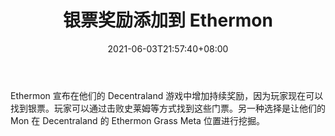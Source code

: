 ﻿---
title: "银票奖励添加到 Ethermon"
date: 2021-06-03T21:57:40+08:00
lastmod: 2021-06-03T16:45:40+08:00
draft: false
authors: ["Dominique"]
description: "Ethermon 宣布在他们的 Decentraland 游戏中增加持续奖励，因为玩家现在可以找到银票。玩家可以通过击败史莱姆等方式找到这些门票。另一种选择是让他们的 Mon 在 Decentraland 的 Ethermon Grass Meta 位置进行挖掘。"
featuredImage: "silver-ticket-rewards-added-to-ethermon.png"
tags: ["Virtual World","虚拟世界","Play to Earn"]
categories: ["news"]
news: ["虚拟世界"]
weight: 
lightgallery: true
pinned: false
recommend: false
recommend1: false
---

Ethermon 宣布在他们的 Decentraland 游戏中增加持续奖励，因为玩家现在可以找到银票。玩家可以通过击败史莱姆等方式找到这些门票。另一种选择是让他们的 Mon 在 Decentraland 的 Ethermon Grass Meta 位置进行挖掘。

<!--more-->

